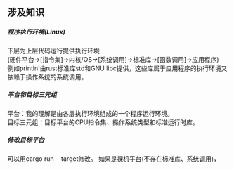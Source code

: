 ## 涉及知识

##### 程序执行环境(Linux)
下层为上层代码运行提供执行环境  
(硬件平台->[指令集]->内核/OS->[系统调用]->标准库->[函数调用]->应用程序)  
例如println!由rust标准库std和GNU libc提供，这些库属于应用程序的执行环境又依赖于操作系统的系统调用。  
##### 平台和目标三元组
平台：我的理解是由各层执行环境组成的一个程序运行环境。  
目标三元组：目标平台的CPU指令集、操作系统类型和标准运行时库。  
##### 修改目标平台
可以用cargo run --target修改。  如果是裸机平台(不存在标准库、系统调用)，